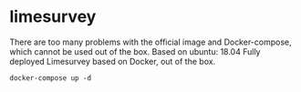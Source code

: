 # limesurvey
There are too many problems with the official image and Docker-compose, which cannot be used out of the box.
Based on ubuntu: 18.04 Fully deployed Limesurvey based on Docker, out of the box.

`docker-compose up -d
`